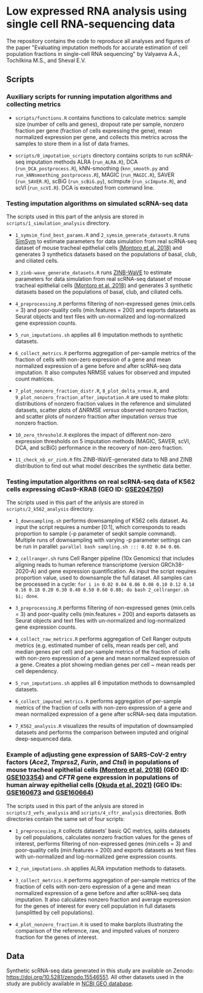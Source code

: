 # Low expressed RNA analysis using single cell RNA-sequencing data 

The repository contains the code to reproduce all analyses and figures of the paper "Evaluating imputation methods for accurate estimation of cell population fractions in single-cell RNA sequencing" by Valyaeva A.A., Tochilkina M.S., and Sheval E.V. 



## Scripts 

### Auxiliary scripts for running imputation algorithms and collecting metrics

- `scripts/functions.R` contains functions to calculate metrics: sample size (number of cells and genes), dropout rate per sample, nonzero fraction per gene (fraction of cells expressing the gene), mean normalized expression per gene, and collects this metrics across the samples to store them in a list of data frames.

- `scripts/0_imputation_scripts` directory contains scripts to run scRNA-seq imputation methods ALRA (`run_ALRA.R`), DCA (`run_DCA_postprocess.R`), kNN-smoothing (`knn_smooth.py` and `run_kNNsmoothing_postprocess.R`), MAGIC (`run_MAGIC.R`), SAVER (`run_SAVER.R`), scBiG (`run_scBiG.py`), scImpute (`run_scImpute.R`), and scVI (`run_scVI.R`). DCA is executed from command line.


### Testing imputation algorithms on simulated scRNA-seq data

The scripts used in this part of the anlysis are stored in `scripts/1_simulation_analysis` directory.

- `1_symsim_find_best_params.R` and `2_symsim_generate_datasets.R` runs [SimSym](https://doi.org/10.1038/s41467-019-10500-w) to estimate parameters for data simulation from real scRNA-seq dataset of mouse tracheal epithelial cells [(Montoro et al. 2018)](https://doi.org/10.1038/s41586-018-0393-7) and generates 3 synthetics datasets based on the populations of basal, club, and ciliated cells.

- `3_zinb-wave_generate_datasets.R` runs [ZINB-WaVE](https://doi.org/10.1038/s41467-017-02554-5) to estimate parameters for data simulation from real scRNA-seq dataset of mouse tracheal epithelial cells [(Montoro et al. 2018)](https://doi.org/10.1038/s41586-018-0393-7) and generates 3 synthetic datasets based on the populations of basal, club, and ciliated cells.

- `4_preprocessing.R` performs filtering of non-expressed genes (min.cells = 3) and poor-quality cells (min.features = 200) and exports datasets as Seurat objects and text files with un-normalized and log-normalized gene expression counts. 

- `5_run_imputations.sh` applies all 6 imputation methods to synthetic datasets. 

- `6_collect_metrics.R` performs aggregation of per-sample metrics of the fraction of cells with non-zero expression of a gene and mean normalized expression of a gene before and after scRNA-seq data imputation. It also computes NRMSE values for observed and imputed count matrices.

- `7_plot_nonzero_fraction_distr.R`, `8_plot_delta_nrmse.R`, and `9_plot_nonzero_fraction_after_imputation.R` are used to make plots: distributions of nonzero fraction values in the reference and simulated datasets, scatter plots of ΔNRMSE *versus* observed nonzero fraction, and scatter plots of nonzero fraction after imputation *versus* true nonzero fraction.

- `10_zero_threshold.R` explores the impact of different non-zero expression thresholds on 5 imputation methods (MAGIC, SAVER, scVI, DCA, and scBiG) performance in the recovery of non-zero fraction. 

- `11_check_nb_or_zinb.R` fits ZINB-WaVE-generated data to NB and ZINB distribution to find out what model describes the synthetic data better.


### Testing imputation algorithms on real scRNA-seq data of K562 cells expressing dCas9-KRAB (GEO ID: [GSE204750](https://www.ncbi.nlm.nih.gov/geo/query/acc.cgi?acc=GSE204750))

The scripts used in this part of the anlysis are stored in `scripts/2_k562_analysis` directory.

- `1_downsampling.sh` performs downsampling of K562 cells dataset. As input the script requires a number [0:1], which corresponds to reads proportion to sample (-p parameter of seqkit sample command). Multiple runs of downsampling with varying -p parameter settings can be run in parallel: `parallel bash sampling.sh ::: 0.02 0.04 0.06`.

- `2_cellranger.sh` runs Cell Ranger pipeline (10x Genomics) that includes aligning reads to human reference transcriptome (version GRCh38-2020-A) and gene expression quantification. As input the script requires proportion value, used to downsample the full dataset. All samples can be processed in a cycle: `for i in 0.02 0.04 0.06 0.08 0.10 0.12 0.14 0.16 0.18 0.20 0.30 0.40 0.50 0.60 0.80; do bash 2_cellranger.sh $i; done`. 

- `3_preprocessing.R` performs filtering of non-expressed genes (min.cells = 3) and poor-quality cells (min.features = 200) and exports datasets as Seurat objects and text files with un-normalized and log-normalized gene expression counts. 

- `4_collect_raw_metrics.R` performs aggregation of Cell Ranger outputs metrics (e.g. estimated number of cells, mean reads per cell, and median genes per cell) and per-sample metrics of the fraction of cells with non-zero expression of a gene and mean normalized expression of a gene. Creates a plot showing median genes per cell ~ mean reads per cell dependency.

- `5_run_imputations.sh` applies all 6 imputation methods to downsampled datasets. 

- `6_collect_imputed_metrics.R` performs aggregation of per-sample metrics of the fraction of cells with non-zero expression of a gene and mean normalized expression of a gene after scRNA-seq data imputation. 

- `7_K562_analysis.R` visualizes the results of imputation of downsampled datasets and performs the comparison between imputed and original deep-sequenced data. 


### Example of adjusting gene expression of SARS-CoV-2 entry factors (*Ace2*, *Tmprss2*, *Furin*, and *Ctsl*) in populations of mouse tracheal epithelial cells [(Montoro et al. 2018)](https://doi.org/10.1038/s41586-018-0393-7) (GEO ID: [GSE103354](https://www.ncbi.nlm.nih.gov/geo/query/acc.cgi?acc=GSE103354)) and *CFTR* gene expression in populations of human airway epithelial cells [(Okuda et al. 2021)](https://doi.org/10.1164/rccm.202008-3198oc) (GEO IDs: [GSE160673](https://www.ncbi.nlm.nih.gov/geo/query/acc.cgi?acc=GSE160673) and [GSE160664](https://www.ncbi.nlm.nih.gov/geo/query/acc.cgi?acc=GSE160664))

The scripts used in this part of the anlysis are stored in `scripts/3_vefs_analysis`  and `scripts/4_cftr_analysis` directories. Both directories contain the same set of four scripts:

- `1_preprocessing.R` collects datasets' basic QC metrics, splits datasets by cell populations, calculates nonzero fraction values for the genes of interest, performs filtering of non-expressed genes (min.cells = 3) and poor-quality cells (min.features = 200) and exports datasets as text files with un-normalized and log-normalized gene expression counts. 

- `2_run_imputations.sh` applies ALRA imputation methods to datasets. 

- `3_collect_metrics.R` performs aggregation of per-sample metrics of the fraction of cells with non-zero expression of a gene and mean normalized expression of a gene before and after scRNA-seq data imputation. It also calculates nonzero fraction and average expression for the genes of interest for every cell population in full datasets (unsplitted by cell populations).

- `4_plot_nonzero_fraction.R` is used to make barplots illustrating the comparison of the reference, raw, and imputed values of nonzero fraction for the genes of interest.
 

## Data

Synthetic scRNA-seq data generated in this study are available on Zenodo: https://doi.org/10.5281/zenodo.15546551. All other datasets used in the study are publicly available in [NCBI GEO database](https://www.ncbi.nlm.nih.gov/geo/). 